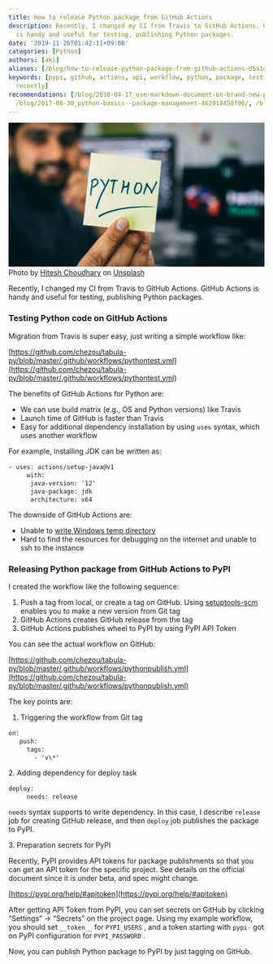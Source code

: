 ```yaml
---
title: How to release Python package from GitHub Actions
description: Recently, I changed my CI from Travis to GitHub Actions. GitHub Actions
  is handy and useful for testing, publishing Python packages.
date: '2019-11-26T01:42:11+09:00'
categories: [Python]
authors: [aki]
aliases: [/blog/how-to-release-python-package-from-github-actions-d5a1d8edba6e/, /blog/d5a1d8edba6e/]
keywords: [pypi, github, actions, api, workflow, python, package, testing, syntax,
  recently]
recommendations: [/blog/2018-04-17_use-markdown-document-on-brand-new-pypi-9723024f09c2/,
  /blog/2017-08-30_python-basics--package-management-462918458f96/, /blog/2022-05-05-sqllineage-with-digdag-log/]
---
```


![](./0__hOksODxf9TX1BkS0.jpg)
Photo by [Hitesh Choudhary](https://unsplash.com/@hiteshchoudhary?utm_source=medium&utm_medium=referral) on [Unsplash](https://unsplash.com?utm_source=medium&utm_medium=referral)

Recently, I changed my CI from Travis to GitHub Actions. GitHub Actions is handy and useful for testing, publishing Python packages.

### Testing Python code on GitHub Actions

Migration from Travis is super easy, just writing a simple workflow like:

[https://github.com/chezou/tabula-py/blob/master/.github/workflows/pythontest.yml](https://github.com/chezou/tabula-py/blob/master/.github/workflows/pythontest.yml)


The benefits of GitHub Actions for Python are:

*   We can use build matrix (e.g., OS and Python versions) like Travis
*   Launch time of GitHub is faster than Travis
*   Easy for additional dependency installation by using `uses` syntax, which uses another workflow

For example, installing JDK can be written as:

```
- uses: actions/setup-java@v1  
     with:  
      java-version: '12'  
      java-package: jdk  
      architecture: x64
```

The downside of GitHub Actions are:

*   Unable to [write Windows temp directory](https://github.community/t5/GitHub-Actions/TEMP-is-broken-on-Windows/m-p/30432)
*   Hard to find the resources for debugging on the internet and unable to ssh to the instance

### Releasing Python package from GitHub Actions to PyPI

I created the workflow like the following sequence:

1.  Push a tag from local, or create a tag on GitHub. Using [setuptools-scm](https://pypi.org/project/setuptools-scm/) enables you to make a new version from Git tag
2.  GitHub Actions creates GitHub release from the tag
3.  GitHub Actions publishes wheel to PyPI by using PyPI API Token

You can see the actual workflow on GitHub:

[https://github.com/chezou/tabula-py/blob/master/.github/workflows/pythonpublish.yml](https://github.com/chezou/tabula-py/blob/master/.github/workflows/pythonpublish.yml)

The key points are:

1.  Triggering the workflow from Git tag

```
on:  
   push:  
     tags:  
       - 'v\*'
```

2\. Adding dependency for deploy task

```
deploy:  
     needs: release
```

`needs` syntax supports to write dependency. In this case, I describe `release` job for creating GitHub release, and then `deploy` job publishes the package to PyPI.

3\. Preparation secrets for PyPI

Recently, PyPI provides API tokens for package publishments so that you can get an API token for the specific project. See details on the official document since it is under beta, and spec might change.

[https://pypi.org/help/#apitoken](https://pypi.org/help/#apitoken)

After getting API Token from PyPI, you can set secrets on GitHub by clicking “Settings” -> “Secrets” on the project page. Using my example workflow, you should set `__token__` for `PYPI_USERS` , and a token starting with `pypi-` got on PyPI configuration for `PYPI_PASSWORD` .

Now, you can publish Python package to PyPI by just tagging on GitHub.

